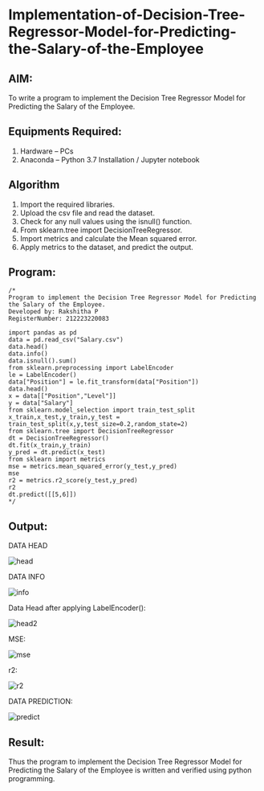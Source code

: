 # Implementation-of-Decision-Tree-Regressor-Model-for-Predicting-the-Salary-of-the-Employee

## AIM:
To write a program to implement the Decision Tree Regressor Model for Predicting the Salary of the Employee.

## Equipments Required:
1. Hardware – PCs
2. Anaconda – Python 3.7 Installation / Jupyter notebook

## Algorithm
1. Import the required libraries.
2. Upload the csv file and read the dataset.
3. Check for any null values using the isnull() function.
4.  From sklearn.tree import DecisionTreeRegressor.
5.   Import metrics and calculate the Mean squared error.
6. Apply metrics to the dataset, and predict the output.

## Program:
```
/*
Program to implement the Decision Tree Regressor Model for Predicting the Salary of the Employee.
Developed by: Rakshitha P
RegisterNumber: 212223220083

import pandas as pd
data = pd.read_csv("Salary.csv")
data.head()
data.info()
data.isnull().sum()
from sklearn.preprocessing import LabelEncoder
le = LabelEncoder()
data["Position"] = le.fit_transform(data["Position"])
data.head()
x = data[["Position","Level"]]
y = data["Salary"]
from sklearn.model_selection import train_test_split
x_train,x_test,y_train,y_test = train_test_split(x,y,test_size=0.2,random_state=2)
from sklearn.tree import DecisionTreeRegressor
dt = DecisionTreeRegressor()
dt.fit(x_train,y_train)
y_pred = dt.predict(x_test)
from sklearn import metrics
mse = metrics.mean_squared_error(y_test,y_pred)
mse
r2 = metrics.r2_score(y_test,y_pred)
r2
dt.predict([[5,6]])
*/
```

## Output:

DATA HEAD

![head](https://user-images.githubusercontent.com/93427923/169694235-41a469cc-ff3e-4c56-b36c-029319ef1f94.png)

DATA INFO

![info](https://user-images.githubusercontent.com/93427923/169694238-85077655-4a64-4334-b451-997c7ea1937d.png)


Data Head after applying LabelEncoder():

![head2](https://user-images.githubusercontent.com/93427923/169694242-dd7cae7b-50db-4864-96aa-ca8eb07514e3.png)

MSE:

![mse](https://user-images.githubusercontent.com/93427923/169694248-eefed989-8fc7-4e80-b3af-992667d1936a.png)


r2:

![r2](https://user-images.githubusercontent.com/93427923/169694252-b17fc5dd-22fd-46e0-b8de-991fd12528ed.png)


DATA PREDICTION:

![predict](https://user-images.githubusercontent.com/93427923/169694255-16669af0-0ed0-416e-b387-d63f2f3e9dc3.png)

## Result:
Thus the program to implement the Decision Tree Regressor Model for Predicting the Salary of the Employee is written and verified using python programming.
